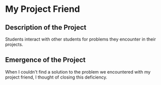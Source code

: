 # My Project Friend

## Description of the Project<br>
Students interact with other students for problems they encounter in their projects.<br>
## Emergence of the Project
When I couldn't find a solution to the problem we encountered with my project friend, I thought of closing this deficiency.
